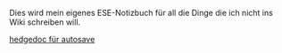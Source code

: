 Dies wird mein eigenes ESE-Notizbuch für all die Dinge die ich nicht ins Wiki schreiben will.

[hedgedoc für autosave](https://md.darmstadt.ccc.de/myesenotes)

